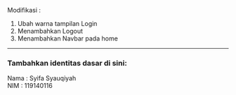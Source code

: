 Modifikasi :
1. Ubah warna tampilan Login
2. Menambahkan Logout
3. Menambahkan Navbar pada home
<hr>

### Tambahkan identitas dasar di sini: 

Nama  : Syifa Syauqiyah
<br>
NIM   : 119140116

